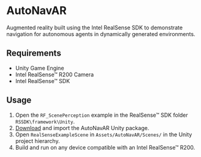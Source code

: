 # AutoNavAR
Augmented reality built using the Intel RealSense SDK to demonstrate navigation for autonomous agents in dynamically generated environments.

## Requirements

- Unity Game Engine
- Intel RealSense™ R200 Camera
- Intel RealSense™ SDK

## Usage

1. Open the `RF_ScenePerception` example in the RealSense™ SDK folder `RSSDK\framework\Unity`.
1. [Download](https://github.com/FantasmoStudios/AutoNavAR/releases) and import the AutoNavAR Unity package.
1. Open `RealSenseExampleScene` in `Assets/AutoNavAR/Scenes/` in the Unity project hierarchy.
1. Build and run on any device compatible with an Intel RealSense™ R200.
